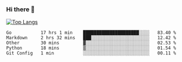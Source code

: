 ### Hi there 👋

<!--
**3Xpl0it3r/3Xpl0it3r** is a ✨ _special_ ✨ repository because its `README.md` (this file) appears on your GitHub profile.

Here are some ideas to get you started:

- 🔭 I’m currently working on ...
- 🌱 I’m currently learning ...
- 👯 I’m looking to collaborate on ...
- 🤔 I’m looking for help with ...
- 💬 Ask me about ...
- 📫 How to reach me: ...
- 😄 Pronouns: ...
- ⚡ Fun fact: ...
-->


[![Top Langs](https://github-readme-stats.vercel.app/api/top-langs/?username=3Xpl0it3r&layout=compact)](https://github.com/3Xpl0it3r/3Xpl0it3r)

<!--START_SECTION:waka-->
```text
Go           17 hrs 1 min    █████████████████████░░░░   83.40 % 
Markdown     2 hrs 32 mins   ███░░░░░░░░░░░░░░░░░░░░░░   12.42 % 
Other        30 mins         ▓░░░░░░░░░░░░░░░░░░░░░░░░   02.53 % 
Python       18 mins         ▒░░░░░░░░░░░░░░░░░░░░░░░░   01.54 % 
Git Config   1 min           ░░░░░░░░░░░░░░░░░░░░░░░░░   00.11 % 
```
<!--END_SECTION:waka-->
